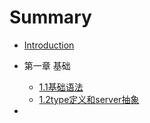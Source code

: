 # Summary

* [Introduction](README.md)

- 第一章 基础

  - [1.1基础语法](Chapter1/Chapter1.1.md)
  - [1.2type定义和server抽象](Chapter1/Chapter1.2.md)


- 
